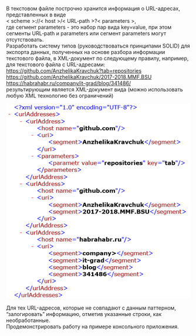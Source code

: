 В текстовом файле построчно хранится информация о URL-адресах, представленных в виде  
< scheme >://< host >/< URL‐path >?< parameters >,  
где сегмент parameters - это набор пар вида key=value, при этом сегменты URL‐path и parameters  или сегмент parameters могут отсутствовать.  
Разработать систему типов (руководствоваться принципами SOLID) для экспорта данных, полученных на основе разбора информации текстового файла, в XML-документ по следующему правилу, например, для текстового файла с URL-адресами:  
https://github.com/AnzhelikaKravchuk?tab=repositories  
https://github.com/AnzhelikaKravchuk/2017-2018.MMF.BSU  
https://habrahabr.ru/company/it-grad/blog/341486/  
результирующим является XML-документ вида (можно использовать любую XML технологию без ограничений)  

![alt text](https://github.com/idtitkov/epam-dotnet-tasks/blob/master/NET.W.2019.Titkov.19/xml-result.png)

Для тех URL-адресов, которые не совпадают с данным паттерном, “залогировать” информацию, отметив указанные строки, как необработанные.  
Продемонстрировать работу на примере консольного приложения.  

